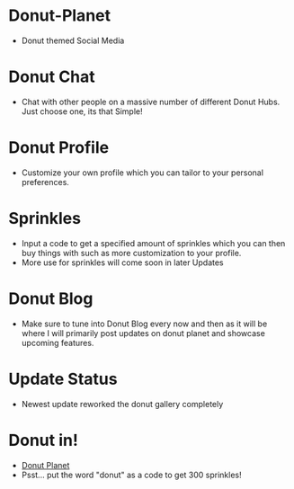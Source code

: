 # Donut-Planet
- Donut themed Social Media
# Donut Chat
- Chat with other people on a massive number of different Donut Hubs. Just choose one, its that Simple!
# Donut Profile
- Customize your own profile which you can tailor to your personal preferences.
# Sprinkles
- Input a code to get a specified amount of sprinkles which you can then buy things with such as more customization to your profile.
- More use for sprinkles will come soon in later Updates
# Donut Blog
- Make sure to tune into Donut Blog every now and then as it will be where I will primarily post updates on donut planet and showcase upcoming features.
# Update Status
- Newest update reworked the donut gallery completely
# Donut in!
- [Donut Planet](https://donut-planet.donutdellsprinkles.repl.co/)
- Psst... put the word "donut" as a code to get 300 sprinkles!
